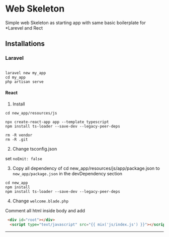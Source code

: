 Web Skeleton
============

Simple web Skeleton as starting app with same basic boilerplate for *Larevel and Rect


Installations
-------------


### Laravel 


```shell

laravel new my_app 
cd my_app 
php artisan serve
```

#### React

1. Install

```shell
cd new_app/resources/js

npx create-react-app app --template typescript
npm install ts-loader --save-dev --legacy-peer-deps

rm -R vendor 
rm -R .git 

```

2. Change tsconfig.json 

set `noEmit: false`


3. Copy all dependency of cd new_app/resources/js/app/package.json to 
`new_app/package.json` in the devDependency section

```shell
cd new_app
npm install 
npm install ts-loader --save-dev --legacy-peer-deps
```

4. Change `welcome.blade.php`

Comment all html inside body and add 

```html 
 <div id="root"></div>
  <script type="text/javascript" src="{{ mix('js/index.js') }}"></script>
```


--------------------------
